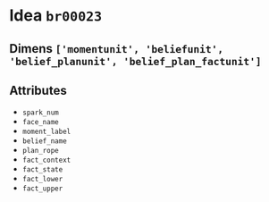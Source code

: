 # Idea `br00023`

## Dimens `['momentunit', 'beliefunit', 'belief_planunit', 'belief_plan_factunit']`

## Attributes
- `spark_num`
- `face_name`
- `moment_label`
- `belief_name`
- `plan_rope`
- `fact_context`
- `fact_state`
- `fact_lower`
- `fact_upper`
